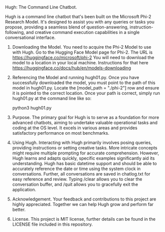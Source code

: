 Hugh: The Command Line Chatbot. 

Hugh is a command line chatbot that's been built on the Microsoft Phi-2 Research Model. It's designed to assist you with any queries or tasks you propose, providing a seamless blend of question-answering, instruction-following, and creative command execution capabilities in a single conversational interface.

1. Downloading the Model. You need to acquire the Phi-2 Model to use with Hugh. Go to the Hugging Face Model page for Phi-2. The URL is https://huggingface.co/microsoft/phi-2 You will need to download the model to a location in your local machine. Instructions for that here https://huggingface.co/docs/hub/en/models-downloading

2. Referencing the Model and running hugh01.py. Once you have successfully downloaded the model, you must point to the path of this model in hugh01.py. Locate the [model_path = "./phi-2"] row and ensure it is pointed to the correct location. Once your path is correct, simply run hugh01.py at the command line like so:

   python3 hugh01.py

3. Purpose. The primary goal for Hugh is to serve as a foundation for more advanced chatbots, aiming to undertake valuable operational tasks and coding at the OS level. It excels in various areas and provides satisfactory performance on most benchmarks.

4. Using Hugh. Interacting with Hugh primarily involves posing queries, providing instructions or setting creative tasks. More intricate concepts might require multiple prompting for accurate comprehension. However, Hugh learns and adapts quickly, specific examples significantly aid its understanding. Hugh has basic datetime support and should be able to accurately reference the date or time using the system clock in conversations. Further, all conversations are saved in chatlog.txt for easy reference and review. Typing /clear allows you to clear the conversation buffer, and /quit allows you to gracefully exit the application.

5. Acknowledgement. Your feedback and contributions to this project are highly appreciated. Together we can help Hugh grow and perform far better.

6. License. This project is MIT license, further details can be found in the LICENSE file included in this repository.
